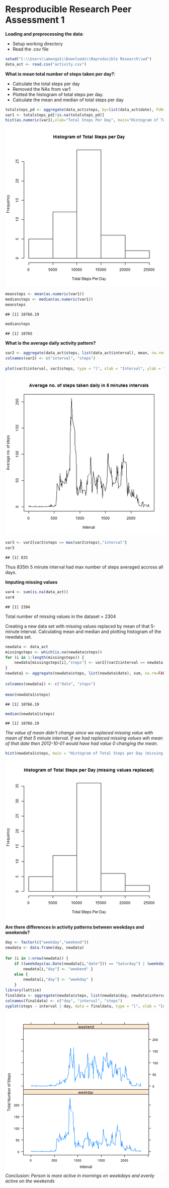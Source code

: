 Resproducible Research Peer Assessment 1 
========================================================
**Loading and preprocessing the data**:
- Setup working directory
- Read the .csv file



```r
setwd("C:\\Users\\amanga1\\Downloads\\Reproducible Research\\wd")
data_act <- read.csv("activity.csv")
```

**What is mean total number of steps taken per day?**:
- Calculate the total steps per day
- Removed the NAs from var1
- Plotted the histogram of total steps per day.
- Calculate the mean and median of total steps per day


```r
totalsteps_pd <- aggregate(data_act$steps, by=list(data_act$date), FUN=sum)[2]
var1 <- totalsteps_pd[!is.na(totalsteps_pd)]
hist(as.numeric(var1),xlab="Total Steps Per Day", main="Histogram of Total Steps per Day")
```

![plot of chunk unnamed-chunk-2](figure/unnamed-chunk-2-1.png) 

```r
meansteps <- mean(as.numeric(var1))
mediansteps <- median(as.numeric(var1))
meansteps
```

```
## [1] 10766.19
```

```r
mediansteps
```

```
## [1] 10765
```

**What is the average daily activity pattern?**


```r
var2 <- aggregate(data_act$steps, list(data_act$interval), mean, na.rm=TRUE)
colnames(var2) <- c("interval", "steps")

plot(var2$interval, var2$steps, type = "l", xlab = "Interval", ylab = "Average no. of steps", main = "Average no. of steps taken daily in 5 minutes intervals")
```

![plot of chunk unnamed-chunk-3](figure/unnamed-chunk-3-1.png) 

```r
var3 <- var2[var2$steps == max(var2$steps),"interval"]
var3
```

```
## [1] 835
```
Thus 835th 5 minute interval had max number of steps averaged accross all days.

**Imputing missing values**


```r
var4 <- sum(is.na(data_act))
var4
```

```
## [1] 2304
```
Total number of missing values in the dataset = 2304

Creating a new data set with missing values replaced by mean of that 5-minute interval. Calculating mean and median and plotting histogram of the newdata set.




```r
newdata <- data_act
missingsteps <- which(is.na(newdata$steps))
for (i in 1:length(missingsteps)) {
    newdata[missingsteps[i],"steps"] <- var2[(var2$interval == newdata[missingsteps[i],"interval"]),"steps"]
}
newdata1 <- aggregate(newdata$steps, list(newdata$date), sum, na.rm=FALSE)

colnames(newdata1) <- c("date", "steps")

mean(newdata1$steps)
```

```
## [1] 10766.19
```

```r
median(newdata1$steps)
```

```
## [1] 10766.19
```

*The value of mean didn't change since we replaced missing value with mean of that 5 minute interval. If we had replaced missing values wih mean of that date then 2012-10-01 would have had value 0 changing the mean.*


```r
hist(newdata1$steps, main = "Histogram of Total Steps per Day (missing values replaced)", xlab = "Total Steps Per Day")
```

![plot of chunk unnamed-chunk-6](figure/unnamed-chunk-6-1.png) 

**Are there differences in activity patterns between weekdays and weekends?**

```r
day <- factor(c("weekday","weekend"))
newdata <- data.frame(day, newdata)

for (i in 1:nrow(newdata)) {
    if ((weekdays(as.Date(newdata[i,"date"])) == "Saturday") | (weekdays(as.Date(newdata[i,"date"])) == "Sunday")) {
        newdata[i,"day"] <- "weekend" }
    else {
        newdata[i,"day"] <- "weekday" } 
    }
library(lattice)
finaldata <- aggregate(newdata$steps, list(newdata$day, newdata$interval),mean)
colnames(finaldata) <- c("day", "interval", "steps")
xyplot(steps ~ interval | day, data = finaldata, type = "l", xlab = "Interval", ylab = "Total Number of Steps", layout = c(1,2))
```

![plot of chunk unnamed-chunk-7](figure/unnamed-chunk-7-1.png) 
*Conclusion: Person is more active in mornings on weekdays and evenly active on the weekends*

